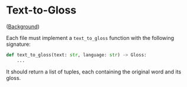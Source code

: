 # Text-to-Gloss

([Background](https://research.sign.mt/#text-to-gloss))


Each file must implement a `text_to_gloss` function with the following signature:

```python
def text_to_gloss(text: str, language: str) -> Gloss:
    ...
```

It should return a list of tuples, each containing the original word and its gloss.